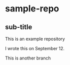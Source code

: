 # sample-repo
## sub-title
This is an example repository


I wrote this on September 12.

This is another branch
